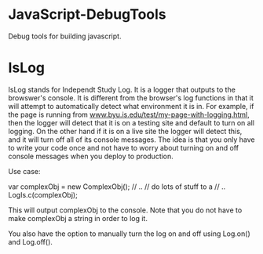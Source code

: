 JavaScript-DebugTools
=====================

Debug tools for building javascript.

IsLog
=====

IsLog stands for Independt Study Log.  It is a logger that outputs to the browswer's console.  It is different
from the browser's log functions in that it will attempt to automatically detect what environment it is in.
For example, if the page is running from www.byu.is.edu/test/my-page-with-logging.html, then the logger will detect
that it is on a testing site and default to turn on all logging.  On the other hand if it is on a live site the logger
will detect this, and it will turn off all of its console messages.  The idea is that you only have to write your code
once and not have to worry about turning on and off console messages when you deploy to production.

Use case:

var complexObj = new ComplexObj();
// ..
// do lots of stuff to a
// ..
LogIs.c(complexObj);  

This will output complexObj to the console. Note that you do not have to make complexObj a string in order to log it.

You also have the option to manually turn the log on and off using Log.on() and Log.off().

